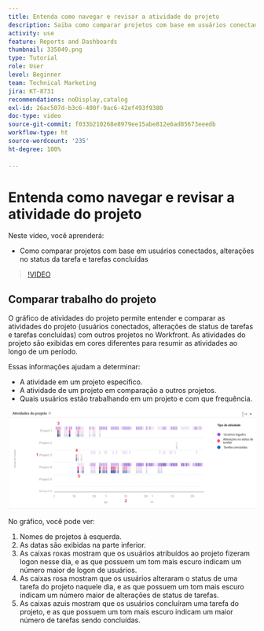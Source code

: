 ```yaml
---
title: Entenda como navegar e revisar a atividade do projeto
description: Saiba como comparar projetos com base em usuários conectados, alterações de status da tarefa e tarefas concluídas na [!UICONTROL Analítica aprimorada].
activity: use
feature: Reports and Dashboards
thumbnail: 335049.png
type: Tutorial
role: User
level: Beginner
team: Technical Marketing
jira: KT-8731
recommendations: noDisplay,catalog
exl-id: 26ac507d-b3c6-400f-9ac6-42ef493f9380
doc-type: video
source-git-commit: f033b210268e8979ee15abe812e6ad85673eeedb
workflow-type: ht
source-wordcount: '235'
ht-degree: 100%

---
```


# Entenda como navegar e revisar a atividade do projeto

Neste vídeo, você aprenderá:

* Como comparar projetos com base em usuários conectados, alterações no status da tarefa e tarefas concluídas

>[!VIDEO](https://video.tv.adobe.com/v/335049/?quality=12&learn=on)

## Comparar trabalho do projeto

O gráfico de atividades do projeto permite entender e comparar as atividades do projeto (usuários conectados, alterações de status de tarefas e tarefas concluídas) com outros projetos no Workfront. As atividades do projeto são exibidas em cores diferentes para resumir as atividades ao longo de um período.

Essas informações ajudam a determinar:

* A atividade em um projeto específico.
* A atividade de um projeto em comparação a outros projetos.
* Quais usuários estão trabalhando em um projeto e com que frequência.

![Uma imagem que mostra a atividade do projeto com números em áreas descritas nos marcadores abaixo](assets/section-2-5.png)

No gráfico, você pode ver:

1. Nomes de projetos à esquerda.
1. As datas são exibidas na parte inferior.
1. As caixas roxas mostram que os usuários atribuídos ao projeto fizeram logon nesse dia, e as que possuem um tom mais escuro indicam um número maior de logon de usuários.
1. As caixas rosa mostram que os usuários alteraram o status de uma tarefa do projeto naquele dia, e as que possuem um tom mais escuro indicam um número maior de alterações de status de tarefas.
1. As caixas azuis mostram que os usuários concluíram uma tarefa do projeto, e as que possuem um tom mais escuro indicam um maior número de tarefas sendo concluídas.
